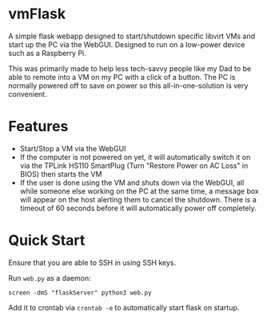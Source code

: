 # vmFlask

A simple flask webapp designed to start/shutdown specific libvirt VMs and start up the PC via the WebGUI. Designed to run on a low-power device such as a Raspberry Pi.

This was primarily made to help less tech-savvy people like my Dad to be able to remote into a VM on my PC with a click of a button. The PC is normally powered off to save on power so this all-in-one-solution is very convenient.

# Features

* Start/Stop a VM via the WebGUI
* If the computer is not powered on yet, it will automatically switch it on via the TPLink HS110 SmartPlug (Turn "Restore Power on AC Loss" in BIOS) then starts the VM
* If the user is done using the VM and shuts down via the WebGUI, all while someone else working on the PC at the same time, a message box will appear on the host alerting them to cancel the shutdown. There is a timeout of 60 seconds before it will automatically power off completely.

# Quick Start

Ensure that you are able to SSH in using SSH keys.

Run `web.py` as a daemon:
```
screen -dmS "flaskServer" python3 web.py
```
Add it to crontab via `crontab -e` to automatically start flask on startup.

